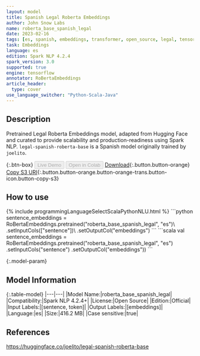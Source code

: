 ```yaml
---
layout: model
title: Spanish Legal Roberta Embeddings
author: John Snow Labs
name: roberta_base_spanish_legal
date: 2023-02-16
tags: [es, spanish, embeddings, transformer, open_source, legal, tensorflow]
task: Embeddings
language: es
edition: Spark NLP 4.2.4
spark_version: 3.0
supported: true
engine: tensorflow
annotator: RoBertaEmbeddings
article_header:
  type: cover
use_language_switcher: "Python-Scala-Java"
---
```


## Description

Pretrained Legal Roberta Embeddings model, adapted from Hugging Face and curated to provide scalability and production-readiness using Spark NLP. `legal-spanish-roberta-base` is a Spanish model originally trained by `joelito`.

{:.btn-box}
<button class="button button-orange" disabled>Live Demo</button>
<button class="button button-orange" disabled>Open in Colab</button>
[Download](https://s3.amazonaws.com/auxdata.johnsnowlabs.com/public/models/roberta_base_spanish_legal_es_4.2.4_3.0_1676579126608.zip){:.button.button-orange}
[Copy S3 URI](s3://auxdata.johnsnowlabs.com/public/models/roberta_base_spanish_legal_es_4.2.4_3.0_1676579126608.zip){:.button.button-orange.button-orange-trans.button-icon.button-copy-s3}

## How to use



<div class="tabs-box" markdown="1">
{% include programmingLanguageSelectScalaPythonNLU.html %}
```python
sentence_embeddings = RoBertaEmbeddings.pretrained("roberta_base_spanish_legal", "es")\
  .setInputCols(["sentence"])\
  .setOutputCol("embeddings")
```
```scala
val sentence_embeddings = RoBertaEmbeddings.pretrained("roberta_base_spanish_legal", "es")
  .setInputCols("sentence")
  .setOutputCol("embeddings"))
```
</div>

{:.model-param}
## Model Information

{:.table-model}
|---|---|
|Model Name:|roberta_base_spanish_legal|
|Compatibility:|Spark NLP 4.2.4+|
|License:|Open Source|
|Edition:|Official|
|Input Labels:|[sentence, token]|
|Output Labels:|[embeddings]|
|Language:|es|
|Size:|416.2 MB|
|Case sensitive:|true|

## References

https://huggingface.co/joelito/legal-spanish-roberta-base